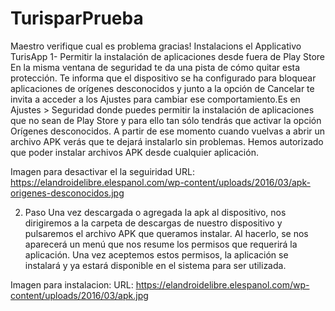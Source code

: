 # TurisparPrueba
Maestro verifique cual es problema gracias!
Instalacions el Applicativo TurisApp
1- Permitir la instalación de aplicaciones desde fuera de Play Store
En la misma ventana de seguridad te da una pista de cómo quitar esta protección. Te informa que el dispositivo se ha configurado para bloquear aplicaciones de orígenes desconocidos y junto a la opción de Cancelar te invita a acceder a los Ajustes para cambiar ese comportamiento.Es en Ajustes > Seguridad donde puedes permitir la instalación de aplicaciones que no sean de Play Store y para ello tan sólo tendrás que activar la opción Orígenes desconocidos. A partir de ese momento cuando vuelvas a abrir un archivo APK verás que te dejará instalarlo sin problemas. Hemos autorizado que poder instalar archivos APK desde cualquier aplicación.

Imagen para desactivar el la seguiridad 
URL: https://elandroidelibre.elespanol.com/wp-content/uploads/2016/03/apk-origenes-desconocidos.jpg

2. Paso 
Una vez descargada o agregada la apk al dispositivo, nos dirigiremos a la carpeta de descargas de nuestro dispositivo y pulsaremos el archivo APK que queramos instalar. Al hacerlo, se nos aparecerá un menú que nos resume los permisos que requerirá la aplicación. Una vez aceptemos estos permisos, la aplicación se instalará y ya estará disponible en el sistema para ser utilizada.

Imagen para instalacion:
URL: https://elandroidelibre.elespanol.com/wp-content/uploads/2016/03/apk.jpg
